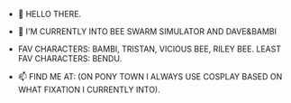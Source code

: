 - 👋 HELLO THERE.
- 👀 I'M CURRENTLY INTO BEE SWARM SIMULATOR AND DAVE&BAMBI

 - FAV CHARACTERS: BAMBI, TRISTAN, VICIOUS BEE, RILEY BEE.
LEAST FAV CHARACTERS: BENDU.

- 📫 FIND ME AT: (ON PONY TOWN I ALWAYS USE COSPLAY BASED ON WHAT FIXATION I CURRENTLY INTO).
  

<!---
REDRADICALRADDY/REDRADICALRADDY is a ✨ special ✨ repository because its `README.md` (this file) appears on your GitHub profile.
You can click the Preview link to take a look at your changes.
--->
